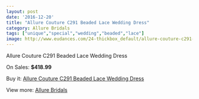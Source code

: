 ```yaml
---
layout: post
date: '2016-12-20'
title: "Allure Couture C291 Beaded Lace Wedding Dress"
category: Allure Bridals
tags: ["unique","special","wedding","beaded","lace"]
image: http://www.eudances.com/24-thickbox_default/allure-couture-c291-beaded-lace-wedding-dress.jpg
---
```

Allure Couture C291 Beaded Lace Wedding Dress

On Sales: **$418.99**
<a href="https://www.eudances.com/en/allure-bridals/8-allure-couture-c291-beaded-lace-wedding-dress.html"><amp-img layout="responsive" width="600" height="600" src="//www.eudances.com/24-thickbox_default/allure-couture-c291-beaded-lace-wedding-dress.jpg" alt="Allure Couture C291 Beaded Lace Wedding Dress 0" /></a>
<a href="https://www.eudances.com/en/allure-bridals/8-allure-couture-c291-beaded-lace-wedding-dress.html"><amp-img layout="responsive" width="600" height="600" src="//www.eudances.com/27-thickbox_default/allure-couture-c291-beaded-lace-wedding-dress.jpg" alt="Allure Couture C291 Beaded Lace Wedding Dress 1" /></a>
<a href="https://www.eudances.com/en/allure-bridals/8-allure-couture-c291-beaded-lace-wedding-dress.html"><amp-img layout="responsive" width="600" height="600" src="//www.eudances.com/26-thickbox_default/allure-couture-c291-beaded-lace-wedding-dress.jpg" alt="Allure Couture C291 Beaded Lace Wedding Dress 2" /></a>
<a href="https://www.eudances.com/en/allure-bridals/8-allure-couture-c291-beaded-lace-wedding-dress.html"><amp-img layout="responsive" width="600" height="600" src="//www.eudances.com/25-thickbox_default/allure-couture-c291-beaded-lace-wedding-dress.jpg" alt="Allure Couture C291 Beaded Lace Wedding Dress 3" /></a>

Buy it: [Allure Couture C291 Beaded Lace Wedding Dress](https://www.eudances.com/en/allure-bridals/8-allure-couture-c291-beaded-lace-wedding-dress.html "Allure Couture C291 Beaded Lace Wedding Dress")

View more: [Allure Bridals](https://www.eudances.com/en/2-allure-bridals "Allure Bridals")